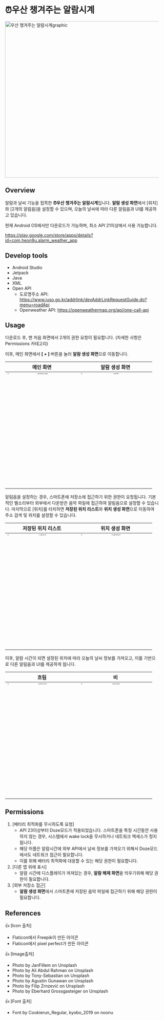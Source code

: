 # ⏰우산 챙겨주는 알람시계



<img width="512" alt="우산 챙겨주는 알람시계graphic" src="https://user-images.githubusercontent.com/44271206/125262550-3cf2fe00-e33d-11eb-824c-f9bbd8592913.png" style="zoom:;">





## Overview

 알람과 날씨 기능을 접목한 **⏰우산 챙겨주는 알람시계**입니다.
**알람 생성 화면**에서 [위치]와 [2개의 알림음]을 설정할 수 있으며, 오늘의 날씨에 따라 다른 알림음과 UI를 제공하고 있습니다.

 현재 Android OS에서만 다운로드가 가능하며, 최소 API 21이상에서 사용 가능합니다.

https://play.google.com/store/apps/details?id=com.heon9u.alarm_weather_app





## Develop tools

- Android Studio
- Jetpack
- Java
- XML
- Open API
  - 도로명주소 API: https://www.juso.go.kr/addrlink/devAddrLinkRequestGuide.do?menu=roadApi
  - Openweather API: https://openweathermap.org/api/one-call-api





## Usage

 다운로드 후, 맨 처음 화면에서 2개의 권한 요청이 필요합니다. (자세한 사항은 Permissions 카테고리)

이후, 메인 화면에서 **[ + ]** 버튼을 눌러 **알람 생성 화면**으로 이동합니다.





|                          메인 화면                           |                        알람 생성 화면                        |
| :----------------------------------------------------------: | :----------------------------------------------------------: |
| <img src="https://user-images.githubusercontent.com/44271206/125262633-4e3c0a80-e33d-11eb-836e-45e448b26f48.png" alt="AlarmMain_empty" style="zoom: 25%;" width="900" height="1500"/> | <img src="https://user-images.githubusercontent.com/44271206/125262692-58f69f80-e33d-11eb-99e7-305300252196.png" alt="AlarmSet" style="zoom: 25%;" width="900" height="1500"/> |





 알림음을 설정하는 경우, 스마트폰에 저장소에 접근하기 위한 권한이 요청됩니다. 기본적인 벨소리부터 외부에서 다운받은 음악 파일에 접근하여 알림음으로 설정할 수 있습니다. 마지막으로 [위치]를 터치하면 **저장된 위치 리스트**와 **위치 생성 화면**으로 이동하여 주소 검색 및 위치를 설정할 수 있습니다.



|                      저장된 위치 리스트                      |                        위치 생성 화면                        |
| :----------------------------------------------------------: | :----------------------------------------------------------: |
| <img src="https://user-images.githubusercontent.com/44271206/125262777-6ad84280-e33d-11eb-8dee-07d517a8f628.png" alt="LocationList" style="zoom: 25%;" width="900" height="1500" /> | <img src="https://user-images.githubusercontent.com/44271206/125262784-6ca20600-e33d-11eb-92a5-edeeb4d87b38.png" alt="LocationSearch" style="zoom: 25%;" width="900" height="1500"/> |







이후, 알람 시간이 되면 설정된 위치에 따라 오늘의 날씨 정보를 가져오고, 이를 기반으로 다른 알림음과 UI를 제공하게 됩니다.



|                             흐림                             |                              비                              |
| :----------------------------------------------------------: | :----------------------------------------------------------: |
| <img src="https://user-images.githubusercontent.com/44271206/125262868-7f1c3f80-e33d-11eb-9d83-999f7d94c165.jpg" alt="AlarmOnCloud" style="zoom: 25%;" width="900" height="1500" /> | <img src="https://user-images.githubusercontent.com/44271206/125263143-bd196380-e33d-11eb-89e8-78d889ca1199.jpg" alt="AlarmOnRain" style="zoom:25%;" width="900" height="1500" /> |





## Permissions

1. [배터리 최적화를 무시하도록 요청]
   - API 23이상부터 Doze모드가 적용되었습니다. 스마트폰을 특정 시간동안 사용하지 않는 경우, 시스템에서 wake lock을 무시하거나 네트워크 엑세스가 정지됩니다.
   - 해당 어플은 알람시간에 외부 API에서 날씨 정보를 가져오기 위해서 Doze모드에서도 네트워크 접근이 필요합니다.
   - 이를 위해 배터리 최적화에 대응할 수 있는 해당 권한이 필요합니다.
2. [다른 앱 위에 표시]
   - 알람 시간에 디스플레이가 꺼져있는 경우, **알람 해제 화면**을 띄우기위해 해당 권한이 필요합니다.
3. [외부 저장소 접근]
   - **알람 생성 화면**에서 스마트폰에 저장된 음악 파일에 접근하기 위해 해당 권한이 필요합니다.





## References

👍 [Icon 출처]

- Flaticon에서 Freepik이 만든 아이콘
- Flaticon에서 pixel perfect가 만든 아이콘



👍 [Image출처]

- Photo by JanFillem on Unsplash
- Photo by Ali Abdul Rahman on Unsplash
- Photo by Tony-Sebastian on Unsplash
- Photo by Agustin Gunawan on Unsplash
- Photo by Filip Zrnzević on Unsplash
- Photo by Eberhard Grossgasteiger on Unsplash



👍 [Font 출처]

- Font by Cookierun_Regular, kyobo_2019 on noonu

